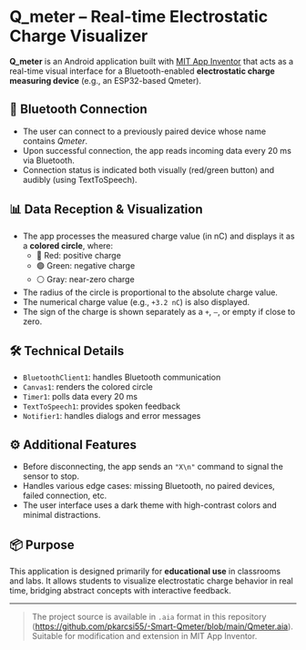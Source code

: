 # Q_meter – Real-time Electrostatic Charge Visualizer

**Q_meter** is an Android application built with [MIT App Inventor](https://appinventor.mit.edu/) that acts as a real-time visual interface for a Bluetooth-enabled **electrostatic charge measuring device** (e.g., an ESP32-based Qmeter).

## 🔗 Bluetooth Connection

- The user can connect to a previously paired device whose name contains *Qmeter*.
- Upon successful connection, the app reads incoming data every 20 ms via Bluetooth.
- Connection status is indicated both visually (red/green button) and audibly (using TextToSpeech).

## 📊 Data Reception & Visualization

- The app processes the measured charge value (in nC) and displays it as a **colored circle**, where:
  - 🔴 Red: positive charge
  - 🟢 Green: negative charge
  - ⚪ Gray: near-zero charge
- The radius of the circle is proportional to the absolute charge value.
- The numerical charge value (e.g., `+3.2 nC`) is also displayed.
- The sign of the charge is shown separately as a `+`, `–`, or empty if close to zero.

## 🛠️ Technical Details

- `BluetoothClient1`: handles Bluetooth communication
- `Canvas1`: renders the colored circle
- `Timer1`: polls data every 20 ms
- `TextToSpeech1`: provides spoken feedback
- `Notifier1`: handles dialogs and error messages

## ⚙️ Additional Features

- Before disconnecting, the app sends an `"X\n"` command to signal the sensor to stop.
- Handles various edge cases: missing Bluetooth, no paired devices, failed connection, etc.
- The user interface uses a dark theme with high-contrast colors and minimal distractions.

## 📦 Purpose

This application is designed primarily for **educational use** in classrooms and labs. It allows students to visualize electrostatic charge behavior in real time, bridging abstract concepts with interactive feedback.

---

> The project source is available in `.aia` format in this repository (https://github.com/pkarcsi55/-Smart-Qmeter/blob/main/Qmeter.aia). Suitable for modification and extension in MIT App Inventor.
